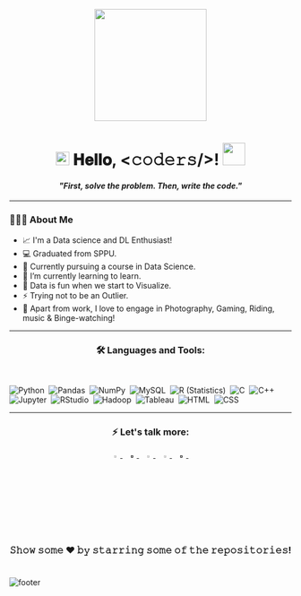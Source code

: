 <p align="center">
  <img src="https://encrypted-tbn0.gstatic.com/images?q=tbn:ANd9GcSkFVVu6osxGriDXjlrm3zYOEvQysNSoKYVRGt8dl-4UwnVNwiKzGcwNQ0zt7fn3f1KsvE&usqp=CAU" height="200"/>
</p>






<h1 align="center">
  <a target="_blank">
    <img src="https://github.com/JayantGoel001/JayantGoel001/blob/master/GIF/Earth.gif" width="24px" style="max-width:100%;">
  </a>
  𝐇𝐞𝐥𝐥𝐨, &lt;𝚌𝚘𝚍𝚎𝚛𝚜/&gt;!
  <a target="_blank">
    <img src="https://github.com/JayantGoel001/JayantGoel001/blob/master/GIF/Hi.gif" width="40px" />
  </a>
</h1>

<p>
  <h4 align="center"><b><i>"First, solve the problem. Then, write the code."</i></b></h4>
</p>


----

### 👨🏻‍💻 About Me



- 📈 I'm a Data science and DL Enthusiast!
- 💻 Graduated from SPPU.
- 🔭 Currently pursuing a course in Data Science.
- 🌱 I’m currently learning to learn.
- 🥅 Data is fun when we start to Visualize.
- ⚡ Trying not to be an Outlier.
- 🥀 Apart from work, I love to engage in Photography, Gaming, Riding, music & Binge-watching!

------
<h3 align="center">🛠 Languages and Tools:</h3>
</br>

![Python](https://img.shields.io/badge/-Python-333333?style=flat&logo=python)&nbsp;
![Pandas](https://img.shields.io/badge/-Pandas-333333?style=flat&logo=pandas)&nbsp;
![NumPy](https://img.shields.io/badge/-NumPy-333333?style=flat&logo=numpy)&nbsp;
![MySQL](https://img.shields.io/twitter/url?color=000000&label=MySQL&logo=MySQL&url=https%3A%2F%2Fimg.shields.io%2Fbadge%2F-Windows-333333%3Fstyle%3Dflat%26logo%3DWindows)&nbsp;
![R (Statistics)](https://img.shields.io/badge/-R-333333?style=flat&logo=R&logoColor=276DC3)&nbsp;
![C](https://img.shields.io/badge/-C-333333?style=flat&logo=C&logoColor=A8B9CC)&nbsp;
![C++](https://img.shields.io/badge/-C++-333333?style=flat&logo=C%2B%2B&logoColor=00599C)&nbsp;
![Jupyter](https://img.shields.io/badge/-Jupyter-333333?style=flat&logo=Jupyter)&nbsp;
![RStudio](https://img.shields.io/badge/-RStudio-333333?style=flat&logo=rstudio)&nbsp;
![Hadoop](https://img.shields.io/badge/-Hadoop-333333?style=flat&logo=Apache)&nbsp;
![Tableau](https://img.shields.io/badge/-Tableau-333333?style=flat&logo=Tableau)&nbsp;
![HTML](https://img.shields.io/badge/-HTML-333333?style=flat&logo=HTML5)&nbsp;
![CSS](https://img.shields.io/badge/-CSS-333333?style=flat&logo=CSS3&logoColor=1572B6)&nbsp;


------

<h3 align="center">⚡️ Let's talk more:</h3>
<p align="center">
  <a href="https://www.linkedin.com/in/rohan-kulkarni-03298a207/">
   <img src="https://img.icons8.com/color/48/000000/linkedin.png" width="3.5%"/>
    </a><span>&nbsp;</span>
  <a href="">
    <img src="https://img.icons8.com/color/48/000000/twitter.png" width="3.5%"/>
  </a><span>&nbsp;</span>
  <a href="https://www.instagram.com/_duked.alien___9007_/">
    <img src="https://img.icons8.com/fluent/48/000000/instagram-new.png" width="3.5%"/>
  </a><span>&nbsp;</span>
  <a href="mailto:rohan.kulkarni1402@gmail.com">
    <img src="https://img.icons8.com/fluent/48/000000/gmail.png" width="3.5%"/>
  </a><span>&nbsp;</span>
  <a href="">
    <img src="https://img.icons8.com/fluent/48/000000/github.png" width="3.5%"/>
  </a><span>&nbsp;</span>
</p>

<div align="center">

### 𝚂𝚑𝚘𝚠 𝚜𝚘𝚖𝚎 ❤️ 𝚋𝚢 𝚜𝚝𝚊𝚛𝚛𝚒𝚗𝚐 𝚜𝚘𝚖𝚎 𝚘𝚏 𝚝𝚑𝚎 𝚛𝚎𝚙𝚘𝚜𝚒𝚝𝚘𝚛𝚒𝚎𝚜!

</div>

#

![footer](https://github.com/JayantGoel001/JayantGoel001/blob/master/PNG/footer.png)
